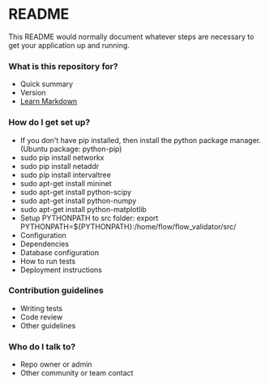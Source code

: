 # README #

This README would normally document whatever steps are necessary to get your application up and running.

### What is this repository for? ###

* Quick summary
* Version
* [Learn Markdown](https://bitbucket.org/tutorials/markdowndemo)

### How do I get set up? ###

* If you don't have pip installed, then install the python package manager. (Ubuntu package: python-pip)
* sudo pip install networkx
* sudo pip install netaddr
* sudo pip install intervaltree
* sudo apt-get install mininet
* sudo apt-get install python-scipy
* sudo apt-get install python-numpy
* sudo apt-get install python-matplotlib
* Setup PYTHONPATH to src folder: export PYTHONPATH=${PYTHONPATH}:/home/flow/flow_validator/src/
* Configuration
* Dependencies
* Database configuration
* How to run tests
* Deployment instructions

### Contribution guidelines ###

* Writing tests
* Code review
* Other guidelines

### Who do I talk to? ###

* Repo owner or admin
* Other community or team contact